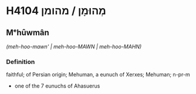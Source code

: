 # H4104 מְהוּמָן / מהומן

## Mᵉhûwmân

_(meh-hoo-mawn' | meh-hoo-MAWN | meh-hoo-MAHN)_

### Definition

faithful; of Persian origin; Mehuman, a eunuch of Xerxes; Mehuman; n-pr-m

- one of the 7 eunuchs of Ahasuerus
